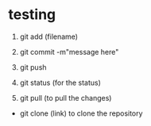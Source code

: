 # testing

1. git add (filename)
2. git commit -m"message here"
3. git push

4. git status (for the status)

5. git pull (to pull the changes)

- git clone (link) to clone the repository
